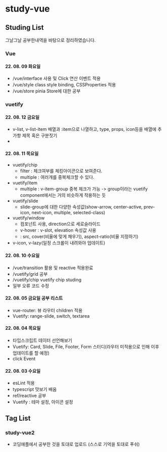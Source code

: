 # study-vue

## Studing List

그날그날 공부한내역을 바탕으로 정리하였습니다.

### Vue

#### 22. 08. 09 화요일

- /vue/interface 사용 및 Click 연산 이벤트 적용
- /vue/style class style binding, CSSProperties 적용
- /vue/store pinia Store에 대한 공부

### vuetify

#### 22. 08. 12 금요일

- v-list, v-list-item 배열과 :item으로 나열하고, type, props, icon등을 배열에 추가항 제목 혹은 구분짓기
-

#### 22. 08. 11 목요일

- vuetify/chip
  - filter : 체크여부를 체킹아이콘으로 보여준다.
  - multiple : 여러개를 중복체크할 수 있다.
- vuetify/item
  - multiple : v-item-group 중복 체크가 가능 -> group이라는 vuetify component에서는 거의 비슷하게 작용하는 듯
- vuetify/slide
  - slide-group에 대한 다양한 속성값(show-arrow, center-active, prev-icon, next-icon, multiple, selected-class)
- vuetify/window
  - 컴포넌트 사용, direction으로 세로슬라이드
  - v-hover : v-slot, elevation 속성값 사용
  - <v-img> : src, cover(비율에 맞게 채우기), aspect-ratio(비율 지정하기)
- v-icon, v-lazy(일정 스크롤이 내려와야 업데이트)

#### 22. 08. 10 수요일

- /vue/transition 활용 및 reactive 적용완료
- /vuetify/grid 공부
- /vuetify/chip vuetify chip studing
- 일부 오류 코드 수정

#### 22. 08. 05 금요일 공부 리스트

- vue-router: 뷰 라우터 children 적용
- Vuetify: range-slide, switch, textarea

#### 22. 08. 04 목요일

- 타입스크립트 데이터 선언해보기
- Vuetify: Card, Slide, File, Footer, Form 스터디(라우터 미적용으로 인해 이후 업데이트를 할 예정)
- click Event

#### 22. 08. 03 수요일

- esLint 적용
- typescript 맛보기 배움
- ref/reactive 공부
- Vuetify : 테마 설정, 아이콘 설정

## Tag List

### study-vue2

- 코딩애플에서 공부한 것을 토대로 업로드 (스스로 기억을 토대로 푸쉬)
